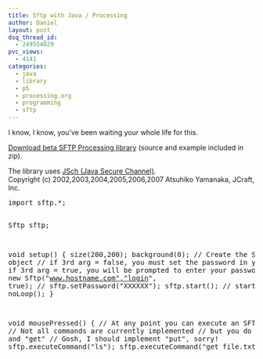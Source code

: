 ```yaml
---
title: Sftp with Java / Processing
author: Daniel
layout: post
dsq_thread_id:
  - 249554029
pvc_views:
  - 4141
categories:
  - java
  - library
  - p5
  - processing.org
  - programming
  - sftp
---
```

<p>I know, I know, you&#8217;ve been waiting your whole life for this.</p>
<p><a href="http://www.shiffman.net/p5/libraries/sftp/sftp.zip">Download beta SFTP Processing library</a> (source and example included in zip).</p>
<p>The library uses <a href="http://www.jcraft.com/jsch/">JSch (Java Secure Channel)</a>.<br />
Copyright (c) 2002,2003,2004,2005,2006,2007 Atsuhiko Yamanaka, JCraft, Inc.</p>
<pre lang="java">
import sftp.*;

Sftp sftp;

void setup() {
  size(200,200);
  background(0);
  // Create the SFTP object
  // if 3rd arg = false, you must set the password in your code
  // if 3rd arg = true, you will be prompted to enter your password
  sftp = new Sftp("www.hostname.com","login", true);
  // sftp.setPassword("XXXXXX");
  sftp.start(); // start the thread
  noLoop();
}

void mousePressed() {
  // At any point you can execute an SFTP command 
  // Not all commands are currently implemented
  // but you do have "ls" and "get"
  // Gosh, I should implement "put", sorry!
  sftp.executeCommand("ls");
  sftp.executeCommand("get file.txt");
}
</pre>
